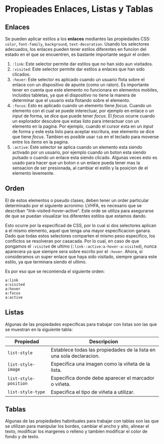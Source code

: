 # Propieades Enlaces, Listas y Tablas

## Enlaces 

Se pueden aplicar estilos a los **enlaces** mediantes las propiedades CSS: `color`, `font-family`, `background`, `text-decoration`. Usando los selectores adecuados, los enlaces pueden tener estilos diferentes en funcion del estado en el que se encuentren, es bastante importante seguir el orden: 

1. `:link`: Este selector permite dar estilos que no han sido aun visitados. 
2. `:visited`: Este selector permite dar estilos a enlaces que han sido clicados. 
3. `:hover`: Este selector es aplicado cuando un usuario flota sobre el enlace con un dispositivo de apunte (como un raton). Es importante tener en cuenta que este elemento no funcionara en elementos mobiles, incluidos tabletas, ya que el dispositivo no tiene la manera de determinar que el usuario esta flotando sobre el elemento.
4. `:focus`: Esto es aplicado cuando un elemento tiene *focus*. Cuando un elemento con el cual se puede interectuar, por ejemplo en enlace o un *input* de forma, se dice que puede tener *focus*. El *focus* ocurre cuando un explorador descubre que estas listo para interactuar con un elemento en la pagina. Por ejemplo, cuando el cursor esta en un *input* de forma y este esta listo para aceptar escritura, ese elemento se dice que tiene *focus*. Tambien es posible usar `tab` en el teclado para moverse entre los *items* en la pagina. 
5. `:active`: Este selector se aplica cuando un elemento esta siendo activado por un usuario, por ejemplo cuando un boton esta siendo pulsado o cuando un enlace esta siendo clicado. Algunas veces esto es usado para hacer que un boton o un enlace pueda tener mas la sensacion de ser presionada, al cambiar el estilo y la posicion de el elemento levemente. 

## Orden

El de estos elementos o pseudo clases, deben tener un order particular determinado por el siguiente acronimo: LVHFA,  es necesario que se describan "link-visited-hover-active". Este orde se utiliza para asegurarse de que se puedan visualizar los diferentes estilos que estamos dando. 

Esto ocurre por la especificad de CSS, por lo cual si dos selectores aplican a el mismo elemento, aquel que tenga una mayor especificacion ganara. Dado que todas estos selectores comparten el mismo peso especifico, los conflictos se resolveran por casacada. Por lo cual, en caso de que pongamos el `:visited` de ultimo (`:link-:active:a-hover-a:visited`), nunca aparecera ya que siempre sera sobre escrito por el `:hover`. Ahora, si consideramos un super enlace que haya sido visitado, siempre ganara este estilo, ya que terminara siendo el ultimo. 

Es por eso que se recomienda el siguiente orden: 

```
a:link
a:visited
a:hover
a:focus
a:active
```

## Listas 

Algunas de las propiedades especificas para trabajar con listas son las que se muestran en la siguiente tabla:

| Propiedad  | Descripcion | 
|--|--| 
| `list-style` | Establece todas las propiedades de la lista en una sola declaracion. |
| `list-style-image` | Especifica una imagen como la viñeta de la lista. |
| `list-style-position` | Especifica donde debe aparecer el marcador o viñeta. |
| `list-style-type` | Especifica el tipo de viñeta a utilizar. |


## Tablas

Algunas de las propiedades habnituales para trabajar con tablas son las que se utilizan para manipular los bordes, cambiar el ancho y alto, alinear el texto, modificar los margenes o relleno y tambien modificar el color de fondo y de texto.

